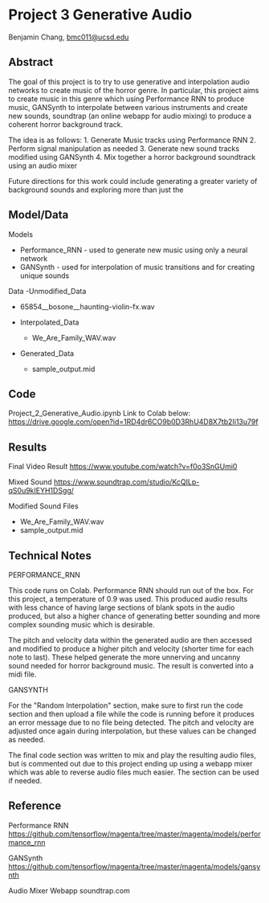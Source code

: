 # Project 3 Generative Audio

Benjamin Chang, bmc011@ucsd.edu

## Abstract

The goal of this project is to try to use generative and interpolation audio networks to create music of the horror genre. In particular, this project aims to create music in this genre which using Performance RNN to produce music, GANSynth to interpolate between various instruments and create new sounds, soundtrap (an online webapp for audio mixing) to produce a coherent horror background track.

The idea is as follows: 1. Generate Music tracks using Performance RNN
                        2. Perform signal manipulation as needed
                        3. Generate new sound tracks modified using GANSynth
                        4. Mix together a horror background soundtrack using an audio mixer

Future directions for this work could include generating a greater variety of background sounds and exploring more than just the 

## Model/Data

Models
- Performance_RNN - used to generate new music using only a neural network
- GANSynth - used for interpolation of music transitions and for creating unique sounds

Data
-Unmodified_Data 
  - 65854__bosone__haunting-violin-fx.wav
  
- Interpolated_Data
  - We_Are_Family_WAV.wav

- Generated_Data
  - sample_output.mid

## Code

Project_2_Generative_Audio.ipynb
Link to Colab below:
https://drive.google.com/open?id=1RD4dr6CO9b0D3RhU4D8X7tb2Ii13u79f

## Results

Final Video Result
https://www.youtube.com/watch?v=f0o3SnGUmi0

Mixed Sound
https://www.soundtrap.com/studio/KcQILp-qS0u9kIEYH1DSgg/

Modified Sound Files
- We_Are_Family_WAV.wav
- sample_output.mid

## Technical Notes

PERFORMANCE_RNN

This code runs on Colab. Performance RNN should run out of the box. For this project, a temperature of 0.9 was used. This produced audio results with less chance of having large sections of blank spots in the audio produced, but also a higher chance of generating better sounding and more complex sounding music which is desirable.

The pitch and velocity data within the generated audio are then accessed and modified to produce a higher pitch and velocity (shorter time for each note to last). These helped generate the more unnerving and uncanny sound needed for horror background music. The result is converted into a midi file.


GANSYNTH

For the "Random Interpolation" section, make sure to first run the code section and then upload a file while the code is running before it produces an error message due to no file being detected. The pitch and velocity are adjusted once again during interpolation, but these values can be changed as needed.

The final code section was written to mix and play the resulting audio files, but is commented out due to this project ending up using a webapp mixer which was able to reverse audio files much easier. The section can be used if needed.

## Reference

Performance RNN
https://github.com/tensorflow/magenta/tree/master/magenta/models/performance_rnn

GANSynth
https://github.com/tensorflow/magenta/tree/master/magenta/models/gansynth

Audio Mixer Webapp
soundtrap.com

